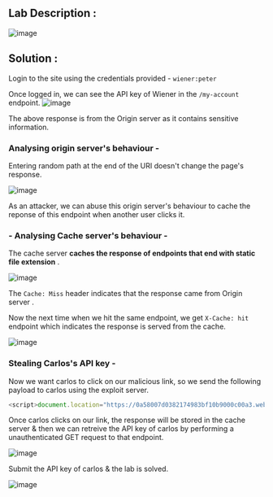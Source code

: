 ## Lab Description :

![image](https://github.com/user-attachments/assets/14b70d39-9551-4baf-87ad-296ff65a673f)

## Solution :

Login to the site using the credentials provided - `wiener:peter`

Once logged in, we can see the API key of Wiener in the `/my-account` endpoint.
![image](https://github.com/user-attachments/assets/b0c3fe49-c195-47cb-aa21-2a2e7c29fcf3)

The above response is from the Origin server as it contains sensitive information.

### Analysing origin server's behaviour -

Entering random path at the end of the URI doesn't change the page's response.

![image](https://github.com/user-attachments/assets/8be95d27-317b-44b2-9d73-063cb5a5a50c)

As an attacker, we can abuse this origin server's behaviour to cache the reponse of this endpoint when another user clicks it.

### - Analysing Cache server's behaviour -

The cache server **caches the response of endpoints that end with static file extension** .

![image](https://github.com/user-attachments/assets/5c2b12fb-93dc-4d31-9b7b-a4b556a5fd21)

The `Cache: Miss` header indicates that the response came from Origin server .

Now the next time when we hit the same endpoint, we get `X-Cache: hit` endpoint which indicates the response is served from the cache.

![image](https://github.com/user-attachments/assets/321fc66c-7185-4f62-bfc8-492513c82086)


### Stealing Carlos's API key -

Now we want carlos to click on our malicious link, so we send the following payload to carlos using the exploit server.

```js
<script>document.location="https://0a58007d0382174983bf10b9000c00a3.web-security-academy.net/my-account/victim.js"</script>
```
Once carlos clicks on our link, the response will be stored in the cache server & then we can retreive the  API key of carlos by performing a unauthenticated GET request to that endpoint.

![image](https://github.com/user-attachments/assets/75b4d60d-1bdd-4641-bf50-83ad7261bb60)

Submit the API key of carlos & the lab is solved.

![image](https://github.com/user-attachments/assets/2ef84f46-dad5-459c-aeb3-423e9841b313)
